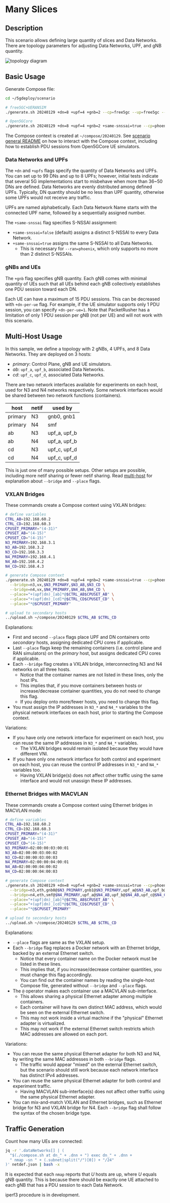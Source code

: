 # Many Slices

## Description

This scenario allows defining large quantity of slices and Data Networks.
There are topology parameters for adjusting Data Networks, UPF, and gNB quantity.

![topology diagram](topo.svg)

## Basic Usage

Generate Compose file:

```bash
cd ~/5gdeploy/scenario

# free5GC+UERANSIM
./generate.sh 20240129 +dn=8 +upf=4 +gnb=2 --cp=free5gc --up=free5gc --ran=ueransim

# Open5GCore
./generate.sh 20240129 +dn=8 +upf=4 +gnb=2 +same-snssai=true --cp=phoenix --up=phoenix --ran=phoenix
```

The Compose context is created at `~/compose/20240129`.
See [scenario general README](../README.md) on how to interact with the Compose context, including how to establish PDU sessions from Open5GCore UE simulators.

### Data Networks and UPFs

The `+dn` and `+upfs` flags specify the quantity of Data Networks and UPFs.
You can set up to 99 DNs and up to 8 UPFs; however, initial tests indicate that several 5G implementations start to misbehave when more than 36~50 DNs are defined.
Data Networks are evenly distributed among defined UPFs.
Typically, DN quantity should be no less than UPF quantity, otherwise some UPFs would not receive any traffic.

UPFs are named alphabetically.
Each Data Network Name starts with the connected UPF name, followed by a sequentially assigned number.

The `+same-snssai` flag specifies S-NSSAI assignment:

* `+same-snssai=false` (default) assigns a distinct S-NSSAI to every Data Network.
* `+same-snssai=true` assigns the same S-NSSAI to all Data Networks.
  * This is necessary for `--ran=phoenix`, which only supports no more than 2 distinct S-NSSAIs.

### gNBs and UEs

The `+gnb` flag specifies gNB quantity.
Each gNB comes with minimal quantity of UEs such that all UEs behind each gNB collectively establishes one PDU session toward each DN.

Each UE can have a maximum of 15 PDU sessions.
This can be decreased with `+dn-per-ue` flag.
For example, if the UE simulator supports only 1 PDU session, you can specify `+dn-per-ue=1`.
Note that PacketRusher has a limitation of only 1 PDU session per gNB (not per UE) and will not work with this scenario.

## Multi-Host Usage

In this sample, we define a topology with 2 gNBs, 4 UPFs, and 8 Data Networks.
They are deployed on 3 hosts:

* *primary*: Control Plane, gNB and UE simulators.
* *ab*: `upf_a`, `upf_b`, associated Data Networks.
* *cd*: `upf_c`, `upf_d`, associated Data Networks.

There are two network interfaces available for experiments on each host, used for N3 and N4 networks respectively.
Some network interfaces would be shared between two network functions (containers).

host    | netif | used by
--------|-------|---------------
primary | N3    | gnb0, gnb1
primary | N4    | smf
ab      | N3    | upf\_a, upf\_b
ab      | N4    | upf\_a, upf\_b
cd      | N3    | upf\_c, upf\_d
cd      | N4    | upf\_c, upf\_d

This is just one of many possible setups.
Other setups are possible, including more netif sharing or fewer netif sharing.
Read [multi-host](../../docs/multi-host.md) for explanation about `--bridge` and `--place` flags.

### VXLAN Bridges

These commands create a Compose context using VXLAN bridges:

```bash
# define variables
CTRL_AB=192.168.60.2
CTRL_CD=192.168.60.3
CPUSET_PRIMARY="(4-31)"
CPUSET_AB="(4-15)"
CPUSET_CD="(4-15)"
N3_PRIMARY=192.168.3.1
N3_AB=192.168.3.2
N3_CD=192.168.3.3
N4_PRIMARY=192.168.4.1
N4_AB=192.168.4.2
N4_CD=192.168.4.3

# generate Compose context
./generate.sh 20240129 +dn=8 +upf=4 +gnb=2 +same-snssai=true --cp=phoenix --up=phoenix --ran=phoenix \
  --bridge=n3,vx,$N3_PRIMARY,$N3_AB,$N3_CD \
  --bridge=n4,vx,$N4_PRIMARY,$N4_AB,$N4_CD \
  --place="+(upf|dn)_[ab]*@$CTRL_AB$CPUSET_AB" \
  --place="+(upf|dn)_[cd]*@$CTRL_CD$CPUSET_CD" \
  --place="*@$CPUSET_PRIMARY"

# upload to secondary hosts
../upload.sh ~/compose/20240129 $CTRL_AB $CTRL_CD
```

Explanations:

* First and second `--place` flags place UPF and DN containers onto *secondary* hosts, assigning dedicated CPU cores if applicable.
* Last `--place` flags keep the remaining containers (i.e. control plane and RAN simulators) on the *primary* host, but assigns dedicated CPU cores if applicable.
* Each `--bridge` flag creates a VXLAN bridge, interconnecting N3 and N4 networks on all three hosts.
  * Notice that the container names are not listed in these lines, only the host IPs.
  * This implies that, if you move containers between hosts or increase/decrease container quantities, you do not need to change this flag.
  * If you deploy onto more/fewer hosts, you need to change this flag.
* You must assign the IP addresses in `N3_*` and `N4_*` variables to the physical network interfaces on each host, prior to starting the Compose context.

Variations:

* If you have only one network interface for experiment on each host, you can reuse the same IP addresses in `N3_*` and `N4_*` variables.
  * The VXLAN bridges would remain isolated because they would have different VNI.
* If you have only one network interface for both control and experiment on each host, you can reuse the control IP addresses in `N3_*` and `N4_*` variables too.
  * Having VXLAN bridge(s) does not affect other traffic using the same interface and would not unassign these IP addresses.

### Ethernet Bridges with MACVLAN

These commands create a Compose context using Ethernet bridges in MACVLAN mode:

```bash
# define variables
CTRL_AB=192.168.60.2
CTRL_CD=192.168.60.3
CPUSET_PRIMARY="(4-31)"
CPUSET_AB="(4-15)"
CPUSET_CD="(4-15)"
N3_PRIMARY=02:00:00:03:00:01
N3_AB=02:00:00:03:00:02
N3_CD=02:00:00:03:00:03
N4_PRIMARY=02:00:00:04:00:01
N4_AB=02:00:00:04:00:02
N4_CD=02:00:00:04:00:03

# generate Compose context
./generate.sh 20240129 +dn=8 +upf=4 +gnb=2 +same-snssai=true --cp=phoenix --up=phoenix --ran=phoenix \
  --bridge=n3,eth,gnb0@$N3_PRIMARY,gnb1@$N3_PRIMARY,upf_a@$N3_AB,upf_b@$N3_AB,upf_c@$N3_CD,upf_d@$N3_CD \
  --bridge=n4,eth,smf@$N4_PRIMARY,upf_a@$N4_AB,upf_b@$N4_AB,upf_c@$N4_CD,upf_d@$N4_CD \
  --place="+(upf|dn)_[ab]*@$CTRL_AB$CPUSET_AB" \
  --place="+(upf|dn)_[cd]*@$CTRL_CD$CPUSET_CD" \
  --place="*@$CPUSET_PRIMARY"

# upload to secondary hosts
../upload.sh ~/compose/20240129 $CTRL_AB $CTRL_CD
```

Explanations:

* `--place` flags are same as the VXLAN setup.
* Each `--bridge` flag replaces a Docker network with an Ethernet bridge, backed by an external Ethernet switch.
  * Notice that every container name on the Docker network must be listed in these lines.
  * This implies that, if you increase/decrease container quantities, you must change this flag accordingly.
  * You can find out the container names by reading the single-host Compose file, generated without `--bridge` and `--place` flags.
* The `@` operator makes each container use a MACVLAN sub-interface.
  * This allows sharing a physical Ethernet adapter among multiple containers.
  * Each container will have its own distinct MAC address, which would be seen on the external Ethernet switch.
  * This may not work inside a virtual machine if the "physical" Ethernet adapter is virtualized.
  * This may not work if the external Ethernet switch restricts which MAC addresses are allowed on each port.

Variations:

* You can reuse the same physical Ethernet adapter for both N3 and N4, by writing the same MAC addresses in both `--bridge` flags.
  * The traffic would appear "mixed" on the external Ethernet switch, but the scenario should still work because each network interface has distinct IPv4 addresses.
* You can reuse the same physical Ethernet adapter for both control and experiment traffic.
  * Having MACVLAN sub-interface(s) does not affect other traffic using the same physical Ethernet adapter.
* You can mix-and-match VXLAN and Ethernet bridges, such as Ethernet bridge for N3 and VXLAN bridge for N4.
  Each `--bridge` flag shall follow the syntax of the chosen bridge type.

## Traffic Generation

Count how many UEs are connected:

```bash
jq -r '.dataNetworks[] | (
  "$(./compose.sh at dn_" + .dnn + ") exec dn_" + .dnn +
  " nmap -sn " + (.subnet|split("/")[0]) + "/24"
)' netdef.json | bash -x
```

It is expected that each `nmap` reports that *U* hosts are up, where *U* equals gNB quantity.
This is because there should be exactly one UE attached to each gNB that has a PDU session to each Data Network.

iperf3 procedure is in development.
